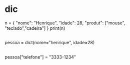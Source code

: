 # dic

n = {
    "nome": "Henrique",
    "idade": 28,
    "produt": ["mouse", "teclado","cadeira"]
}
print(n)

##

pessoa = dict(nome="henrique", idade=28)

##

pessoa["telefone"] = "3333-1234"
